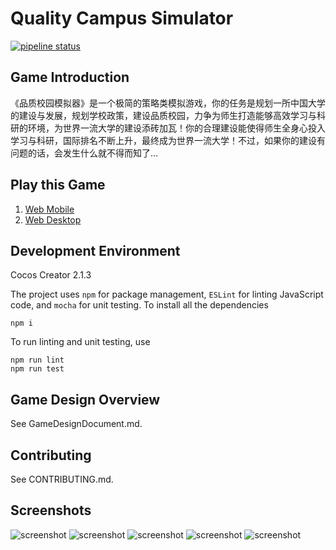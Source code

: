 # Quality Campus Simulator

[![pipeline status](https://se.jisuanke.com/hehao/universitysim/badges/master/pipeline.svg)](https://se.jisuanke.com/hehao/universitysim/commits/master)

## Game Introduction

《品质校园模拟器》是一个极简的策略类模拟游戏，你的任务是规划一所中国大学的建设与发展，规划学校政策，建设品质校园，力争为师生打造能够高效学习与科研的环境，为世界一流大学的建设添砖加瓦！你的合理建设能使得师生全身心投入学习与科研，国际排名不断上升，最终成为世界一流大学！不过，如果你的建设有问题的话，会发生什么就不得而知了...

## Play this Game

1. [Web Mobile](https://hehao98.github.io/PlayQualityCampus-Mobile/)
2. [Web Desktop](https://hehao98.github.io/PlayQualityCampus-Desktop/)

## Development Environment

Cocos Creator 2.1.3

The project uses `npm` for package management, `ESLint` for linting JavaScript code, and `mocha` for unit testing. To install all the dependencies

```
npm i
```

To run linting and unit testing, use

```
npm run lint
npm run test
```

## Game Design Overview

See GameDesignDocument.md.

## Contributing

See CONTRIBUTING.md.

## Screenshots

![screenshot](https://hehao98.github.io/assets/quality-campus-sim/screenshot1.png)
![screenshot](https://hehao98.github.io/assets/quality-campus-sim/screenshot2.png)
![screenshot](https://hehao98.github.io/assets/quality-campus-sim/screenshot3.png)
![screenshot](https://hehao98.github.io/assets/quality-campus-sim/screenshot4.png)
![screenshot](https://hehao98.github.io/assets/quality-campus-sim/screenshot5.png)

